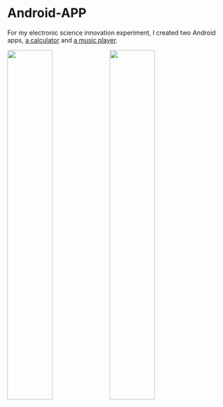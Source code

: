 # Android-APP
For my electronic science innovation experiment, I created two Android apps, [a calculator](https://github.com/Wendy-Ying/Android-APP/tree/main/MyApplication3) and [a music player](https://github.com/Wendy-Ying/Android-APP/tree/main/MyApplication9).

<p float="left">
  <img src="https://github.com/user-attachments/assets/30e6917e-0330-41ac-a516-defa89d024aa" width="45%" />
  <img src="https://github.com/user-attachments/assets/d845eee9-aaa0-4403-9316-90bbc3640571" width="45%" />
</p>
